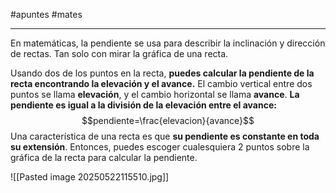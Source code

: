 #apuntes #mates 
___

En matemáticas, la pendiente se usa para describir la inclinación y dirección de rectas. Tan solo con mirar la gráfica de una recta.

Usando dos de los puntos en la recta, **puedes calcular la pendiente de la recta encontrando la elevación y el avance.** El cambio vertical entre dos puntos se llama **elevación**, y el cambio horizontal se llama **avance**. **La pendiente es igual a la división de la elevación entre el avance:**
$$pendiente=\frac{elevacion}{avance}$$
Una característica de una recta es que **su pendiente es constante en toda su extensión**. Entonces, puedes escoger cualesquiera 2 puntos sobre la gráfica de la recta para calcular la pendiente.

![[Pasted image 20250522115510.jpg]]

